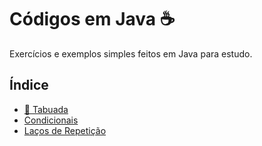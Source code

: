 # Códigos em Java ☕

Exercícios e exemplos simples feitos em Java para estudo.

## Índice

- [🧮 Tabuada](./Tabuada/Tabuada.Java)
- [Condicionais](./Condicionais/IfElse.java)
- [Laços de Repetição](./Loops/WhileFor.java)
